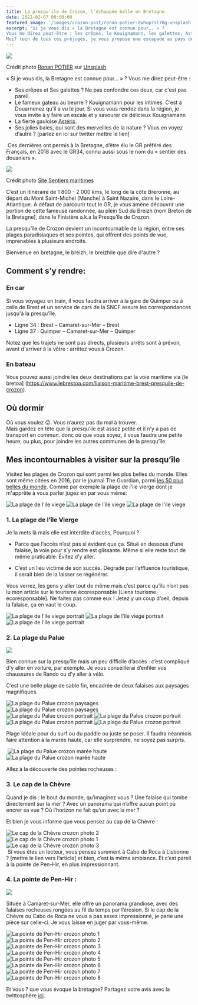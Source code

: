 ```yaml
---
title: La presqu'ile de Crozon, l'échappée belle en Bretagne.
date: 2022-02-07 00:00:00
featured_image: '/images/crozon-post/ronan-potier-dwhup7sl70g-unsplash.jpg'
excerpt: "Si je vous dis « la Bretagne est connue pour…. » ? 
Vous me direz peut-être : les crêpes, le Kouignamann, les galettes, Astérix, ou autre ? 
Moi? loin de tous ces préjugés, je vous propose une escapade au pays des bretons »."
---
```


![](/images/crozon-post/ronan-potier-dwhup7sl70g-unsplash.jpg)


Crédit photo [Ronan POTIER](https://unsplash.com/@ronan35?utm_source=unsplash&utm_medium=referral&utm_content=creditCopyTextcreditCopyText) sur [Unsplash](https://unsplash.com/s/photos/drapeau-breton?utm_source=unsplash&utm_medium=referral&utm_content=creditCopyText)

« Si je vous dis, la Bretagne est connue pour… » ? 
Vous me direz peut-être :

- Ses crêpes et Ses galettes ? Ne pas confondre ces deux, car c'est pas pareil.
- Le fameux gateau au beurre ? Kouignamann pour les intimes. C’est à Douarnenez qu’il a vu le jour. Si vous vous rendez dans la région, je vous invite à y faire un escale et y savourer de délicieux Kouignamann
- La fierté gauloise [Astérix](https://golfedumorbihan56.com/par-toutatis-mais-ou-est-donc-le-village-dasterix-et-obelix/). 
- Ses jolies baies, qui sont des merveilles de la nature ? 
Vous en voyez d’autre ? [parlez en ici sur twitter mettre le lien] 

 Ces dernières ont permis à la Bretagne, d’être élu le GR préféré des Français, en 2018 avec le GR34, connu aussi sous le nom du « sentier des douaniers ». 

![](/images/crozon-post/sentier_des_douanier_GR34.jpg)

Crédit photo [Site Sentiers maritimes](https://www.sentiersmaritimes.com/content/46-le-plus-beau-sentier-de-randonnee-est-en-bretagne-)


C’est un itinéraire de 1 800 - 2 000 kms, le long de la côte Breronne, au départ du Mont Saint-Michel (Manche) à Saint Nazaire, dans le Loire-Atlantique. 
À défaut de parcourir tout le GR, je vous amène découvrir une portion de cette fameuse randonnée, au plein Sud du Breizh (nom Breton de la Bretagne), dans le Finistère a.k.a la Presqu’île de Crozon.

La presqu’île de Crozon devient un incontournable de la région, entre ses plages paradisiaques et ses pointes, qui offrent des points de vue, imprenables à plusieurs endroits.

Bienvenue en bretagne, le breizh, le breizhile que dire d'autre ?

## Comment s’y rendre:
### En car
Si vous voyagez en train, il vous faudra arriver à la gare de Quimper ou à celle de Brest et un service de cars de la SNCF assure les correspondances jusqu'à la presqu'île.

 - Ligne 34 : Brest – Camaret-sur-Mer – Brest
 - Ligne 37 :  Quimper – Camaret-sur-Mer – Quimper

Notez que les trajets ne sont pas directs, plusieurs arrêts sont à prévoir, avant d'arriver à la vôtre : arrêtez vous à Crozon.



### En bateau 
Vous pouvez aussi joindre les deux destinations par la voie maritime via [le bretoa] (https://www.lebrestoa.com/liaison-maritime-brest-presquile-de-crozon). 

## Où dormir

Où vous voulez 😛. 
Vous n’aurez pas du mal à trouver.  
Mais gardez en tête que la presqu’ile est assez petite et il n’y a pas de transport en commun. donc où que vous soyez, il vous faudra une petite heure, ou plus, pour joindre les autres communes de la presqu’île.

## Mes incontournables à visiter sur la presqu’île 

Visitez les plages de Crozon qui sont parmi les plus belles du monde. 
Elles sont même citées en 2016, par le journal The Guardian, parmi [les 50 plus belles du monde](https://www.theguardian.com/travel/2016/feb/16/50-best-beaches-in-the-world). Comme par exemple la plage de l'ile vierge dont je m'apprête à vous parler jugez en par vous même:

<div class="gallery" data-columns="3">
    <img src="/images/crozon-post/ile_vierge_crozon_5_IMG_1415.jpg" alt="La plage de l'ile viege">
    <img src="/images/crozon-post/ile_vierge_crozon_IMG_1390.jpg" alt="La plage de l'ile viege">
    <img src="/images/crozon-post/ile_vierge_crozon_2_IMG_1400.jpg" alt="La plage de l'ile viege">
</div>

### 1. La plage de l’île Vierge

Je la mets là mais elle est interdite d'accès, Pourquoi ?

 - Parce que l’accès n’est pas si évident que ça. Situé en dessous d’une falaise, la voie pour s’y rendre est glissante. Même si elle reste tout de même praticable. Évitez d’y aller.

 - C’est un lieu victime de son succès. Dégradé par l’affluence touristique, il serait bien de la laisser se régénérer. 

Vous verrez, les gens y aller tout de même mais c’est parce qu’ils n’ont pas lu mon article sur le tourisme écoresponsable [Liens tourisme écoresponsable].
Ne faites pas comme eux !
Jetez y un coup d’oeil, depuis la falaise, ça en vaut le coup.

<div class="gallery" data-columns="3">
    <img src="/images/crozon-post/ile_vierge_crozon_3_IMG_1407.jpg" alt="La plage de l'ile viege portrait">
    <img src="/images/crozon-post/ile_vierge_crozon_6_IMG_8700.jpg" alt="La plage de l'ile viege portrait"> 
    <img src="/images/crozon-post/ile_vierge_crozon_4_1409.jpg" alt="La plage de l'ile viege portrait">
</div>

### 2. La plage du Palue

![](/images/crozon-post/plage_du_palue_crozon_IMG_1459.jpg)

Bien connue sur la presqu’île mais un peu difficile d’accès : c’est compliqué d’y aller en voiture, par exemple. 
Je vous conseillerai d’enfiler vos chaussures de Rando ou d’y aller à vélo. 

C’est une belle plage de sable fin, encadrée de deux falaises aux paysages magnifiques. 

<div class="gallery" data-columns="2">
    <img src="/images/crozon-post/plage_du_palue_crozon_IMG_1429.jpg" alt="La plage du Palue crozon paysages">
    <img src="/images/crozon-post/plage_du_palue_crozon_IMG_1430.jpg" alt="La plage du Palue crozon paysages">
</div>

<div class="gallery" data-columns="4">
    <img src="/images/crozon-post/plage_du_palue_crozon_IMG_1431.jpg" alt="La plage du Palue crozon portrait">
    <img src="/images/crozon-post/plage_du_palue_crozon_IMG_1434.jpg" alt="La plage du Palue crozon portrait">
    <img src="/images/crozon-post/plage_du_palue_crozon_IMG_1456.jpg" alt="La plage du Palue crozon portrait">
    <img src="/images/crozon-post/plage_du_palue_crozon_IMG_1457.jpg" alt="La plage du Palue crozon portrait">
</div>

Plage idéale pour du surf ou du paddle ou juste se poser. Il faudra néanmois faire attention à la marée haute, car elle surprendre, ne soyez pas surpris.

<div class="gallery" data-columns="4">
    <img src="">
    <img src="/images/crozon-post/plage_du_palue_crozon_maree_haute_IMG_9166.jpg" alt="La plage du Palue crozon marée haute">
    <img src="/images/crozon-post/plage_du_palue_crozon_maree_haute_IMG_9211.jpg" alt="La plage du Palue crozon marée haute">
    <img src="">
</div>

Allez à la découverte des pointes rocheuses :

### 3. Le cap de la Chèvre

Quand je dis : le bout du monde, qu’imaginez vous ? 
Une falaise qui tombe directement sur la mer ? Avec un panorama qui n’offre aucun point où encrer sa vue ? 
Où l’horizon ne fait qu’un avec la mer ? 

Et bien je vous informe que vous pensez au cap de la Chèvre :  
<div class="gallery" data-columns="3">
    <img src="/images/crozon-post/le_cap_de_la_chevre_IMG_1423.jpg" alt="Le cap de la Chèvre crozon photo 2">
    <img src="/images/crozon-post/le_cap_de_la_chevre_IMG_1418.jpg" alt="Le cap de la Chèvre crozon photo 1">
    <img src="/images/crozon-post/le_cap_de_la_chevre_IMG_1426.jpg" alt="Le cap de la Chèvre crozon photo 3">
</div>
 Si vous êtes un lecteur, vous pensez surement à Cabo de Roca à Lisbonne ? [mettre le lien vers l’article] et bien, c’est la même ambiance. Et c’est pareil à la pointe de Pen-Hir, en plus impressionnant.

### 4. La pointe de Pen-Hir : 

![](/images/crozon-post/point_de_point_hir_IMG_1486.jpg)

Située à Camaret-sur-Mer, elle offre un panorama grandiose, avec des falaises rocheuses rongées au fil du temps par l’érosion.
Si le cap de la Chèvre ou Cabo de Roca ne vous a pas assez impressionné, je parie une pièce sur celle-ci. 
Je vous laisse en juger par vous-même.

<div class="gallery" data-columns="4">
    <img src="/images/crozon-post/point_de_point_hir_IMG_9297.jpg" alt="La pointe de Pen-Hir crozon photo 1">
    <img src="/images/crozon-post/point_de_point_hir_IMG_1484.jpg" alt="La pointe de Pen-Hir crozon photo 2">
    <img src="/images/crozon-post/point_de_point_hir_IMG_1488.jpg" alt="La pointe de Pen-Hir crozon photo 3">
    <img src="/images/crozon-post/point_de_point_hir_IMG_1505.jpg" alt="La pointe de Pen-Hir crozon photo 4">
    <img src="/images/crozon-post/point_de_point_hir_IMG_1515.jpg" alt="La pointe de Pen-Hir crozon photo 5">
    <img src="/images/crozon-post/point_de_point_hir_IMG_1517.jpg" alt="La pointe de Pen-Hir crozon photo 6">
    <img src="/images/crozon-post/point_de_point_hir_IMG_9408.jpg" alt="La pointe de Pen-Hir crozon photo 7">
    <img src="/images/crozon-post/point_de_point_hir_IMG_9406.jpg" alt="La pointe de Pen-Hir crozon photo 8">
</div>

Et vous ? que vous évoque la bretagne? 
Partagez votre avis avec la twittosphère [ici](https://mobile.twitter.com/search?q=journaldunvoyageur.fr/la-presquile-de-crozon-dans-le-breizh).